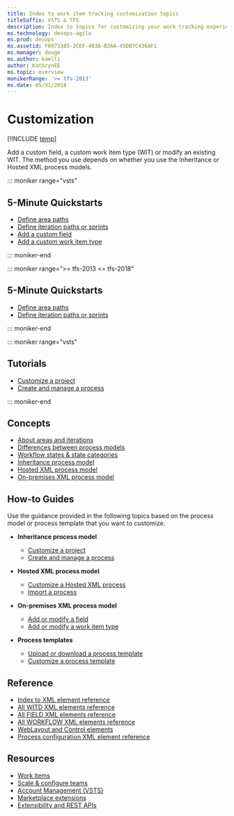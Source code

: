 ```yaml
---
title: Index to work item tracking customization topics
titleSuffix: VSTS & TFS   
description: Index to topics for customizing your work tracking experience in Visual Studio Team Services & Team Foundation Server 
ms.technology: devops-agile
ms.prod: devops
ms.assetid: F6973385-2CEF-403A-B3AA-45DB7C436AF1
ms.manager: douge
ms.author: kaelliauthor: KathrynEE
ms.topic: overview
monikerRange: '>= tfs-2013'
ms.date: 05/31/2018
---
```


# Customization  

[!INCLUDE [temp](../_shared/version-vsts-tfs-all-versions.md)]

Add a custom field, a custom work item type (WIT) or modify an existing WIT. The method you use depends on whether you use the Inheritance or Hosted XML process models.  


::: moniker range="vsts"
## 5-Minute Quickstarts  

- [Define area paths](set-area-paths.md)
- [Define iteration paths or sprints](set-iteration-paths-sprints.md) 
- [Add a custom field](../../organizations/settings/work/add-custom-field.md?toc=/vsts/work/customize/toc.json&bc=/vsts/work/customize/breadcrumb/toc.json)   
- [Add a custom work item type](../../organizations/settings/work/add-custom-wit.md?toc=/vsts/work/customize/toc.json&bc=/vsts/work/customize/breadcrumb/toc.json)   

::: moniker-end

::: moniker range=">= tfs-2013 <= tfs-2018"
## 5-Minute Quickstarts  

- [Define area paths](set-area-paths.md)
- [Define iteration paths or sprints](set-iteration-paths-sprints.md) 

::: moniker-end

::: moniker range="vsts"
## Tutorials 
- [Customize a project](../../organizations/settings/work/customize-process.md?toc=/vsts/work/customize/toc.json&bc=/vsts/work/customize/breadcrumb/toc.json)   
- [Create and manage a process](../../organizations/settings/work/manage-process.md?toc=/vsts/work/customize/toc.json&bc=/vsts/work/customize/breadcrumb/toc.json) 

::: moniker-end

## Concepts

- [About areas and iterations](about-areas-iterations.md)  
- [Differences between process models](import-process/differences.md) 
- [Workflow states & state categories](workflow-and-state-categories.md)
- [Inheritance process model](../../organizations/settings/work/inheritance-process-model.md?toc=/vsts/work/customize/toc.json&bc=/vsts/work/customize/breadcrumb/toc.json)   
- [Hosted XML process model](hosted-xml-process-model.md)  
- [On-premises XML process model](on-premises-xml-process-model.md)  


## How-to Guides

Use the guidance provided in the following topics based on the process model or process template that you want to customize.  

- **Inheritance process model**
	- [Customize a project](../../organizations/settings/work/customize-process.md?toc=/vsts/work/customize/toc.json&bc=/vsts/work/customize/breadcrumb/toc.json)     
	- [Create and manage a process](../../organizations/settings/work/manage-process.md?toc=/vsts/work/customize/toc.json&bc=/vsts/work/customize/breadcrumb/toc.json)    

- **Hosted XML process model**
	- [Customize a Hosted XML process](import-process/customize-process.md)  
    - [Import a process](import-process/import-process.md)

- **On-premises XML process model**
    - [Add or modify a field](add-modify-field.md)
    - [Add or modify a work item type](add-modify-wit.md)

- **Process templates**
    - [Upload or download a process template](../work-items/guidance/manage-process-templates.md?toc=/vsts/work/customize/toc.json&bc=/vsts/work/customize/breadcrumb/toc.json)
    - [Customize a process template](reference/process-templates/customize-process.md)  

## Reference  
  
- [Index to XML element reference](reference/xml-element-reference.md) 
- [All WITD XML elements reference](reference/all-witd-xml-elements-reference.md)
- [All FIELD XML elements reference](reference/all-field-xml-elements-reference.md)  
- [All WORKFLOW XML elements reference](reference/all-workflow-xml-elements-reference.md) 
- [WebLayout and Control elements](reference/weblayout-xml-elements.md)
- [Process configuration XML element reference](reference/process-configuration-xml-element.md)

 
## Resources 

- [Work items](../work-items/index.md)
- [Scale & configure teams](../../organizations/settings/index.md)
- [Account Management (VSTS)](../../organizations/accounts/index.md)
- [Marketplace extensions](../../marketplace/install-vsts-extension.md)
- [Extensibility and REST APIs](../../extend/overview.md) 
